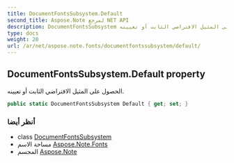 ```yaml
---
title: DocumentFontsSubsystem.Default
second_title: Aspose.Note لمرجع NET API
description: DocumentFontsSubsystem ملكية. الحصول على المثيل الافتراضي الثابت أو تعيينه.
type: docs
weight: 20
url: /ar/net/aspose.note.fonts/documentfontssubsystem/default/
---
```

## DocumentFontsSubsystem.Default property

الحصول على المثيل الافتراضي الثابت أو تعيينه.

```csharp
public static DocumentFontsSubsystem Default { get; set; }
```

### أنظر أيضا

* class [DocumentFontsSubsystem](../)
* مساحة الاسم [Aspose.Note.Fonts](../../documentfontssubsystem/)
* المجسم [Aspose.Note](../../../)


